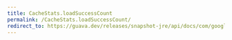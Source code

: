 ```yaml
---
title: CacheStats.loadSuccessCount
permalink: /CacheStats.loadSuccessCount/
redirect_to: https://guava.dev/releases/snapshot-jre/api/docs/com/google/common/cache/CacheStats.html#loadSuccessCount--
---
```

